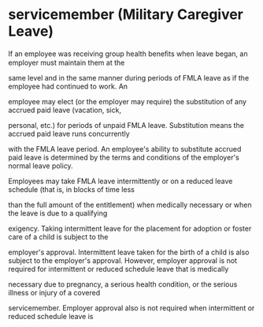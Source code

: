 # servicemember (Military Caregiver Leave)

If an employee was receiving group health beneﬁts when leave began, an employer must maintain them at the

same level and in the same manner during periods of FMLA leave as if the employee had continued to work. An

employee may elect (or the employer may require) the substitution of any accrued paid leave (vacation, sick,

personal, etc.) for periods of unpaid FMLA leave. Substitution means the accrued paid leave runs concurrently

with the FMLA leave period. An employee's ability to substitute accrued paid leave is determined by the terms and conditions of the employer's normal leave policy.

Employees may take FMLA leave intermittently or on a reduced leave schedule (that is, in blocks of time less

than the full amount of the entitlement) when medically necessary or when the leave is due to a qualifying

exigency. Taking intermittent leave for the placement for adoption or foster care of a child is subject to the

employer's approval. Intermittent leave taken for the birth of a child is also subject to the employer's approval. However, employer approval is not required for intermittent or reduced schedule leave that is medically

necessary due to pregnancy, a serious health condition, or the serious illness or injury of a covered

servicemember. Employer approval also is not required when intermittent or reduced schedule leave is
